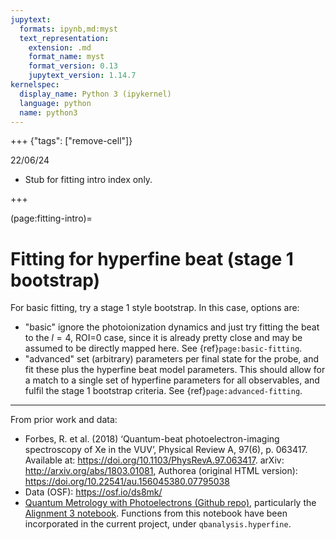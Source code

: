 ```yaml
---
jupytext:
  formats: ipynb,md:myst
  text_representation:
    extension: .md
    format_name: myst
    format_version: 0.13
    jupytext_version: 1.14.7
kernelspec:
  display_name: Python 3 (ipykernel)
  language: python
  name: python3
---
```


+++ {"tags": ["remove-cell"]}

22/06/24
- Stub for fitting intro index only.

+++

(page:fitting-intro)=
# Fitting for hyperfine beat (stage 1 bootstrap)

For basic fitting, try a stage 1 style bootstrap. In this case, options are:

- "basic" ignore the photoionization dynamics and just try fitting the beat to the $l=4$, ROI=0 case, since it is already pretty close and may be assumed to be directly mapped here. See {ref}`page:basic-fitting`.
- "advanced" set (arbitrary) parameters per final state for the probe, and fit these plus the hyperfine beat model parameters. This should allow for a match to a single set of hyperfine parameters for all observables, and fulfil the stage 1 bootstrap criteria. See {ref}`page:advanced-fitting`.

---

From prior work and data:

- Forbes, R. et al. (2018) ‘Quantum-beat photoelectron-imaging spectroscopy of Xe in the VUV’, Physical Review A, 97(6), p. 063417. Available at: https://doi.org/10.1103/PhysRevA.97.063417. arXiv: http://arxiv.org/abs/1803.01081, Authorea (original HTML version): https://doi.org/10.22541/au.156045380.07795038
- Data (OSF): https://osf.io/ds8mk/
- [Quantum Metrology with Photoelectrons (Github repo)](https://github.com/phockett/Quantum-Metrology-with-Photoelectrons), particularly the [Alignment 3 notebook](https://github.com/phockett/Quantum-Metrology-with-Photoelectrons/blob/master/Alignment/Alignment-3.ipynb). Functions from this notebook have been incorporated in the current project, under `qbanalysis.hyperfine`.

```{code-cell} ipython3

```
